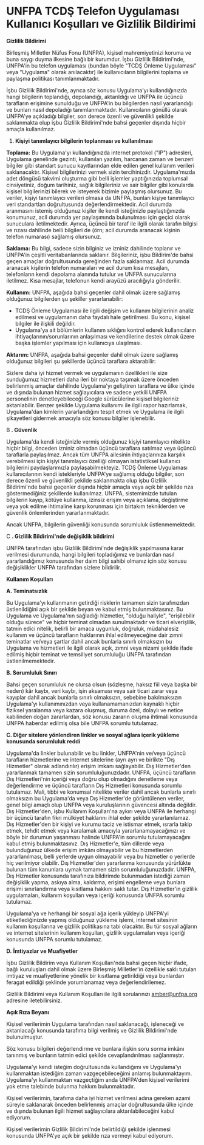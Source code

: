 # UNFPA TCDŞ Telefon Uygulaması Kullanıcı Koşulları ve Gizlilik Bildirimi

**Gizlilik Bildirimi**

Birleşmiş Milletler Nüfus Fonu (UNFPA), kişisel mahremiyetinizi koruma ve buna saygı duyma ilkesine bağlı bir kurumdur. İşbu Gizlilik Bildirimi&#39;nde, UNFPA&#39;in bu telefon uygulaması (bundan böyle &quot;TCDŞ Önleme Uygulaması&quot; veya &quot;Uygulama&quot; olarak anılacaktır) ile kullanıcıların bilgilerini toplama ve paylaşma politikası tanımlanmaktadır.

İşbu Gizlilik Bildirimi&#39;nde, ayrıca söz konusu Uygulama&#39;yı kullandığınızda hangi bilgilerin toplandığı, depolandığı, aktarıldığı ve UNFPA ile üçüncü tarafların erişimine sunulduğu ve UNFPA&#39;in bu bilgilerden nasıl yararlandığı ve bunları nasıl depoladığı tanımlanmaktadır. Kullanıcıların gönüllü olarak UNFPA&#39;ye açıkladığı bilgiler, son derece özenli ve güvenlikli şekilde saklanmakta olup işbu Gizlilik Bildirimi&#39;nde bahsi geçenler dışında hiçbir amaçla kullanılmaz.

1. **Kişiyi tanımlayıcı bilgilerin toplanması ve kullanılması**

**Toplama:** Bu Uygulama&#39;yı kullandığınızda internet protokol (&quot;IP&quot;) adresleri, Uygulama genelinde gezinti, kullanılan yazılım, harcanan zaman ve benzeri bilgiler gibi standart sunucu kayıtlarından elde edilen genel kullanım verileri saklanacaktır. Kişisel bilgilerinizi vermek sizin tercihinizdir. Uygulama&#39;mızda adet döngüsü takvimi oluşturma gibi belli işlemler yaptığınızda toplumsal cinsiyetiniz, doğum tarihiniz, sağlık bilgileriniz ve sair bilgiler gibi konularda kişisel bilgilerinizi bilerek ve isteyerek bizimle paylaşmış olursunuz. Bu veriler, kişiyi tanımlayıcı verileri olmasa da UNFPA, bunları kişiye tanımlayıcı veri standartları doğrultusunda değerlendirmektedir. Acil durumda aranmasını istemiş olduğunuz kişiler ile kendi isteğinizle paylaştığınızda konumunuz, acil durumda yer paylaşımında bulunulması için geçici olarak sunuculara iletilmektedir. Ayrıca, üçüncü bir taraf ile ilgili olarak tarafın bilgisi ve rızası dahilinde belli bilgileri de (örn; acil durumda aranacak kişinin telefon numarası) sağlamış olursunuz.

**Saklama:** Bu bilgi, sadece sizin bilginiz ve izniniz dahilinde toplanır ve UNFPA&#39;in çeşitli veritabanlarında saklanır. Bilgileriniz, işbu Bildirim&#39;de bahsi geçen amaçlar doğrultusunda gereğinden fazla saklanmaz. Acil durumda aranacak kişilerin telefon numaraları ve acil durum kısa mesajları, telefonların kendi depolama alanında tutulur ve UNFPA sunucularına iletilmez. Kısa mesajlar, telefonun kendi arayüzü aracılığıyla gönderilir.

**Kullanım:** UNFPA, aşağıda bahsi geçenler dahil olmak üzere sağlamış olduğunuz bilgilerden şu şekiller yararlanabilir:

- TCDŞ Önleme Uygulaması ile ilgili değişim ve kullanım bilgilerinin analiz edilmesi ve uygulamanın daha faydalı hale getirilmesi. Bu konu, kişisel bilgiler ile ilişkili değildir.
- Uygulama&#39;ya ait bölümlerin kullanım sıklığını kontrol ederek kullanıcıların ihtiyaçlarının/sorunlarının anlaşılması ve kendilerine destek olmak üzere başka işlemler yapılması için kullanıcıya ulaşılması.

**Aktarım:** UNFPA, aşağıda bahsi geçenler dahil olmak üzere sağlamış olduğunuz bilgileri şu şekillerde üçüncü taraflara aktarabilir:

Sizlere daha iyi hizmet vermek ve uygulamanın özellikleri ile size sunduğumuz hizmetleri daha ileri bir noktaya taşımak üzere önceden belirlenmiş amaçlar dahilinde Uygulama&#39;yı geliştiren taraflara ve ülke içinde ve dışında bulunan hizmet sağlayıcılara ve sadece yetkili UNFPA personelinin denetleyebileceği Google sürücülerine kişisel bilgileriniz aktarılabilir. Benzer şekilde Uygulama kullanımı ile ilgili rapor hazırlamak, Uygulama&#39;dan kimlerin yararlandığını tespit etmek ve Uygulama ile ilgili şikayetleri gidermek amacıyla söz konusu bilgiler işlenebilir.

B **. Güvenlik**

Uygulama&#39;da kendi isteğinizle vermiş olduğunuz kişiyi tanımlayıcı nitelikte hiçbir bilgi, önceden izniniz olmadan üçüncü taraflara satılmaz veya üçüncü taraflarla paylaşılmaz. Ancak tüm UNFPA ailesinin ihtiyaçlarınıza karşılık verebilmesi için kişiyi tanımlayıcı özelliği olmayan istatistiksel kullanıcı bilgilerini paydaşlarımızla paylaşabilmekteyiz. TCDŞ Önleme Uygulaması kullanıcılarının kendi istekleriyle UNFPA&#39;ye sağlamış olduğu bilgiler, son derece özenli ve güvenlikli şekilde saklanmakta olup işbu Gizlilik Bildirimi&#39;nde bahsi geçenler dışında hiçbir amaçla veya açık bir şekilde rıza göstermediğiniz şekillerde kullanılmaz. UNFPA, sistemimizde tutulan bilgilerin kayıp, kötüye kullanma, izinsiz erişim veya açıklama, değiştirme veya yok edilme ihtimaline karşı korunması için birtakım tekniklerden ve güvenlik önlemlerinden yararlanmaktadır.

Ancak UNFPA, bilgilerin güvenliği konusunda sorumluluk üstlenmemektedir.

C **. Gizlilik Bildirimi&#39;nde değişiklik bildirimi**

UNFPA tarafından işbu Gizlilik Bildirimi&#39;nde değişiklik yapılmasına karar verilmesi durumunda, hangi bilgileri topladığımız ve bunlardan nasıl yararlandığımız konusunda her daim bilgi sahibi olmanız için söz konusu değişiklikler UNFPA tarafından sizlere bildirilir.

**Kullanım Koşulları**

**A. Teminatsızlık**

Bu Uygulama&#39;yı kullanmanın getirdiği risklerin tamamen sizin tarafınızdan üstlenildiğini açık bir şekilde beyan ve kabul etmiş bulunmaktasınız. Bu Uygulama ve Uygulama&#39;nın sağladığı hizmetler, &quot;olduğu haliyle&quot;, &quot;erişilebilir olduğu sürece&quot; ve hiçbir teminat olmadan sunulmaktadır ve ticari elverişlilik, tatmin edici nitelik, belirli bir amaca uygunluk, doğruluk, müdahalesiz kullanım ve üçüncü tarafların haklarının ihlal edilmeyeceğine dair zımni teminatlar ve/veya şartlar dahil ancak bunlarla sınırlı olmaksızın bu Uygulama ve hizmetleri ile ilgili olarak açık, zımni veya nizami şekilde ifade edilmiş hiçbir teminat ve temsiliyet sorumluluğu UNFPA tarafından üstlenilmemektedir.

**B. Sorumluluk Sınırı**

Bahsi geçen sorumluluk ne olursa olsun (sözleşme, haksız fiil veya başka bir neden) kâr kaybı, veri kaybı, işin aksaması veya sair ticari zarar veya kayıplar dahil ancak bunlarla sınırlı olmaksızın, sebebine bakılmaksızın Uygulama&#39;yı kullanımınızdan veya kullanamamanızdan kaynaklı hiçbir fiziksel yaralanma veya kazara oluşmuş, duruma özel, dolaylı ve netice kabilinden doğan zararlardan, söz konusu zararın oluşma ihtimali konusunda UNFPA haberdar edilmiş olsa bile UNFPA sorumlu tutulamaz.

**C. Diğer sitelere yönlendiren linkler ve sosyal ağlara içerik yükleme konusunda sorumluluk reddi**

Uygulama&#39;da linkler bulunabilir ve bu linkler, UNFPA&#39;nin ve/veya üçüncü tarafların hizmetlerine ve internet sitelerine (ayrı ayrı ve birlikte &quot;Dış Hizmetler&quot; olarak adlandırılır) erişim imkanı sağlayabilir. Dış Hizmetler&#39;den yararlanmak tamamen sizin sorumluluğunuzdadır. UNFPA, üçüncü tarafların Dış Hizmetleri&#39;nin içeriği veya doğru olup olmadığını denetleme veya değerlendirme ve üçüncü tarafların Dış Hizmetleri konusunda sorumlu tutulamaz. Mali, tıbbi ve konumsal nitelikte veriler dahil ancak bunlarla sınırlı olmaksızın bu Uygulama&#39;da veya Dış Hizmetler&#39;de görüntülenen veriler, genel bilgi amaçlı olup UNFPA veya kuruluşlarının güvencesi altında değildir. Dış Hizmetler&#39;den, işbu Kullanım Koşulları&#39;na aykırı veya UNFPA ile herhangi bir üçüncü tarafın fikri mülkiyet haklarını ihlal eder şekilde yararlanılamaz. Dış Hizmetler&#39;den bir kişiyi ve kurumu taciz ve istismar etmek, ısrarla takip etmek, tehdit etmek veya karalamak amacıyla yararlanamayacağınızı ve böyle bir durumun yaşanması halinde UNFPA&#39;in sorumlu tutulamayacağını kabul etmiş bulunmaktasınız. Dış Hizmetler&#39;e, tüm dillerde veya bulunduğunuz ülkede erişim imkânı olmayabilir ve bu hizmetlerden yararlanılması, belli yerlerde uygun olmayabilir veya bu hizmetler o yerlerde hiç verilmiyor olabilir. Dış Hizmetler&#39;den yararlanma konusunda yürürlükte bulunan tüm kanunlara uymak tamamen sizin sorumluluğunuzdadır. UNFPA, Dış Hizmetler konusunda tarafınıza bildirimde bulunmadan istediği zaman değişiklik yapma, askıya alma, kaldırma, erişimi engelleme veya bunlara erişimi sınırlandırma veya kısıtlama hakkını saklı tutar. Dış Hizmetler&#39;in gizlilik uygulamaları, kullanım koşulları veya içeriği konusunda UNFPA sorumlu tutulamaz.

Uygulama&#39;ya ve herhangi bir sosyal ağa içerik yükleyip UNFPA&#39;yi etiketlediğinizde yapmış olduğunuz yükleme işlemi, internet sitesinin kullanım koşullarına ve gizlilik politikasına tabi olacaktır. Bu tür sosyal ağların ve internet sitelerinin kullanım koşulları, gizlilik uygulamaları veya içeriği konusunda UNFPA sorumlu tutulamaz.

**D.**  **İmtiyazlar ve Muafiyetler**

İşbu Gizlilik Bildirim veya Kullanım Koşulları&#39;nda bahsi geçen hiçbir ifade, bağlı kuruluşları dahil olmak üzere Birleşmiş Milletler&#39;in özellikle saklı tutulan imtiyaz ve muafiyetlerine yönelik bir kısıtlama getirildiği veya bunlardan feragat edildiği şeklinde yorumlanamaz veya değerlendirilemez.

Gizlilik Bildirimi veya Kullanım Koşulları ile ilgili sorularınızı amber@unfpa.org adresine iletebilirsiniz.

**Açık Rıza Beyanı**

Kişisel verilerimin Uygulama tarafından nasıl saklanacağı, işleneceği ve aktarılacağı konusunda tarafıma bilgi verilmiş ve Gizlilik Bildirimi&#39;nde bulunulmuştur.

Söz konusu bilgileri değerlendirme ve bunlara ilişkin soru sorma imkânı tanınmış ve bunların tatmin edici şekilde cevaplandırılması sağlanmıştır.

Uygulama&#39;yı kendi isteğim doğrultusunda kullandığımı ve Uygulama&#39;yı kullanmaktan istediğim zaman vazgeçebileceğimi anlamış bulunmaktayım. Uygulama&#39;yı kullanmaktan vazgeçtiğim anda UNFPA&#39;den kişisel verilerimi yok etme talebinde bulunma hakkım bulunmaktadır.

Kişisel verilerimin, tarafıma daha iyi hizmet verilmesi adına gereken azami süreyle saklanarak önceden belirlenmiş amaçlar doğrultusunda ülke içinde ve dışında bulunan ilgili hizmet sağlayıcılara aktarılabileceğini kabul ediyorum.

Kişisel verilerimin Gizlilik Bildirimi&#39;nde belirtildiği şekilde işlenmesi konusunda UNFPA&#39;ye açık bir şekilde rıza vermeyi kabul ediyorum.







